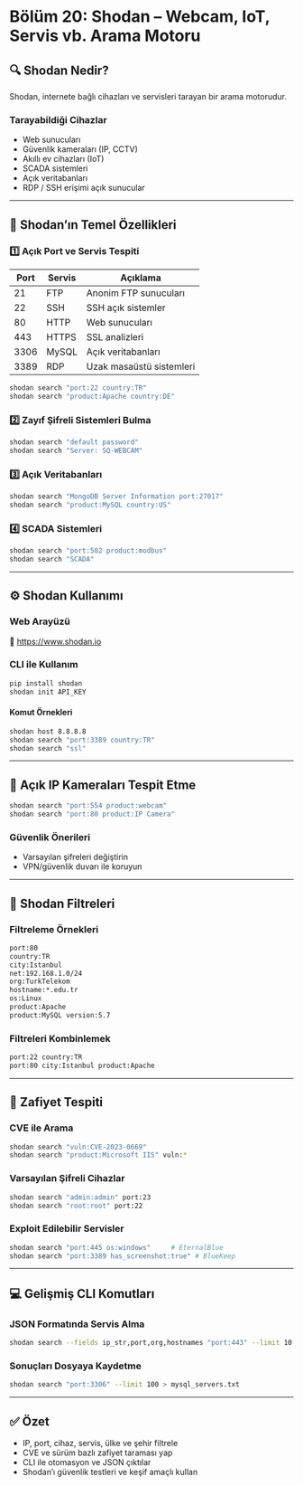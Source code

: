 
# Bölüm 20: Shodan – Webcam, IoT, Servis vb. Arama Motoru

## 🔍 Shodan Nedir?

Shodan, internete bağlı cihazları ve servisleri tarayan bir arama motorudur.

### Tarayabildiği Cihazlar

- Web sunucuları
- Güvenlik kameraları (IP, CCTV)
- Akıllı ev cihazları (IoT)
- SCADA sistemleri
- Açık veritabanları
- RDP / SSH erişimi açık sunucular

---

## 📌 Shodan’ın Temel Özellikleri

### 1️⃣ Açık Port ve Servis Tespiti

| Port | Servis | Açıklama |
|------|--------|----------|
| 21   | FTP    | Anonim FTP sunucuları |
| 22   | SSH    | SSH açık sistemler |
| 80   | HTTP   | Web sunucuları |
| 443  | HTTPS  | SSL analizleri |
| 3306 | MySQL  | Açık veritabanları |
| 3389 | RDP    | Uzak masaüstü sistemleri |

```bash
shodan search "port:22 country:TR"
shodan search "product:Apache country:DE"
```

### 2️⃣ Zayıf Şifreli Sistemleri Bulma

```bash
shodan search "default password"
shodan search "Server: SQ-WEBCAM"
```

### 3️⃣ Açık Veritabanları

```bash
shodan search "MongoDB Server Information port:27017"
shodan search "product:MySQL country:US"
```

### 4️⃣ SCADA Sistemleri

```bash
shodan search "port:502 product:modbus"
shodan search "SCADA"
```

---

## ⚙️ Shodan Kullanımı

### Web Arayüzü

🔗 https://www.shodan.io

### CLI ile Kullanım

```bash
pip install shodan
shodan init API_KEY
```

#### Komut Örnekleri

```bash
shodan host 8.8.8.8
shodan search "port:3389 country:TR"
shodan search "ssl"
```

---

## 🎦 Açık IP Kameraları Tespit Etme

```bash
shodan search "port:554 product:webcam"
shodan search "port:80 product:IP Camera"
```

### Güvenlik Önerileri

- Varsayılan şifreleri değiştirin
- VPN/güvenlik duvarı ile koruyun

---

## 🔎 Shodan Filtreleri

### Filtreleme Örnekleri

```bash
port:80
country:TR
city:Istanbul
net:192.168.1.0/24
org:TurkTelekom
hostname:*.edu.tr
os:Linux
product:Apache
product:MySQL version:5.7
```

### Filtreleri Kombinlemek

```bash
port:22 country:TR
port:80 city:Istanbul product:Apache
```

---

## 🔐 Zafiyet Tespiti

### CVE ile Arama

```bash
shodan search "vuln:CVE-2023-0669"
shodan search "product:Microsoft IIS" vuln:*
```

### Varsayılan Şifreli Cihazlar

```bash
shodan search "admin:admin" port:23
shodan search "root:root" port:22
```

### Exploit Edilebilir Servisler

```bash
shodan search "port:445 os:windows"     # EternalBlue
shodan search "port:3389 has_screenshot:true" # BlueKeep
```

---

## 💻 Gelişmiş CLI Komutları

### JSON Formatında Servis Alma

```bash
shodan search --fields ip_str,port,org,hostnames "port:443" --limit 10
```

### Sonuçları Dosyaya Kaydetme

```bash
shodan search "port:3306" --limit 100 > mysql_servers.txt
```

---

## ✅ Özet

- IP, port, cihaz, servis, ülke ve şehir filtrele
- CVE ve sürüm bazlı zafiyet taraması yap
- CLI ile otomasyon ve JSON çıktılar
- Shodan’ı güvenlik testleri ve keşif amaçlı kullan

